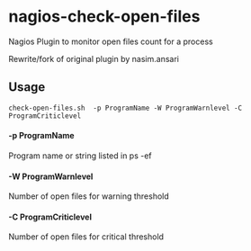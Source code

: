 # nagios-check-open-files
Nagios Plugin to monitor open files count for a process

Rewrite/fork of original plugin by nasim.ansari

## Usage

	check-open-files.sh  -p ProgramName -W ProgramWarnlevel -C ProgramCriticlevel

#### -p ProgramName

Program name or string listed in ps -ef

#### -W ProgramWarnlevel

Number of open files for warning threshold

#### -C ProgramCriticlevel

Number of open files for critical threshold

